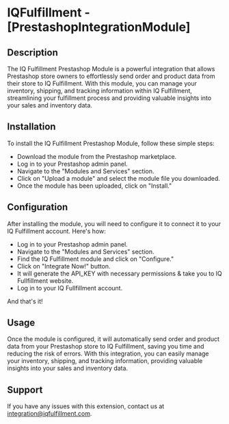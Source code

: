 # IQFulfillment - [PrestashopIntegrationModule]
## Description
The IQ Fulfillment Prestashop Module is a powerful integration that allows Prestashop store owners to effortlessly send order and product data from their store to IQ Fulfillment. With this module, you can manage your inventory, shipping, and tracking information within IQ Fulfillment, streamlining your fulfillment process and providing valuable insights into your sales and inventory data.
## Installation
To install the IQ Fulfillment Prestashop Module, follow these simple steps:
* Download the module from the Prestashop marketplace.
* Log in to your Prestashop admin panel.
* Navigate to the "Modules and Services" section.
* Click on "Upload a module" and select the module file you downloaded.
* Once the module has been uploaded, click on "Install."

## Configuration
After installing the module, you will need to configure it to connect it to your IQ Fulfillment account. Here's how:

* Log in to your Prestashop admin panel.
* Navigate to the "Modules and Services" section.
* Find the IQ Fulfillment module and click on "Configure."
* Click on "Integrate Now!" button.
* It will generate the API_KEY with necessary permissions & take you to IQ Fullfillment website.
* Log in to your IQ Fullfillment account.

And that's it!

## Usage
Once the module is configured, it will automatically send order and product data from your Prestashop store to IQ Fulfillment, saving you time and reducing the risk of errors. With this integration, you can easily manage your inventory, shipping, and tracking information, providing valuable insights into your sales and inventory data.

## Support
If you have any issues with this extension, contact us at integration@iqfulfillment.com.